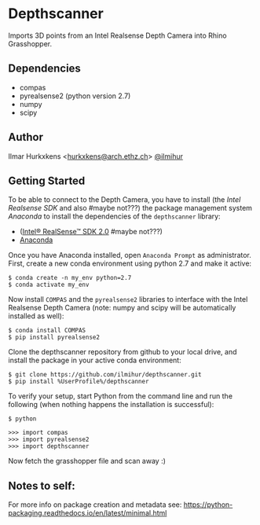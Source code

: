 # Depthscanner
Imports 3D points from an Intel Realsense Depth Camera into Rhino Grasshopper.

## Dependencies
- compas
- pyrealsense2 (python version 2.7)
- numpy
- scipy

## Author

Ilmar Hurkxkens <<hurkxkens@arch.ethz.ch>> [@ilmihur](https://github.com/ilmihur/)

## Getting Started

To be able to connect to the Depth Camera, you have to install (the *Intel Realsense SDK* and also #maybe not???) the package management system *Anaconda* to install the dependencies of the `depthscanner` library: 

- ([Intel® RealSense™ SDK 2.0](https://www.intelrealsense.com/developers/) #maybe not???)
- [Anaconda](https://www.anaconda.com/distribution/)

Once you have Anaconda installed, open `Anaconda Prompt` as administrator. First, create a new conda environment using python 2.7 and make it active: 

    $ conda create -n my_env python=2.7
    $ conda activate my_env
    
Now install `COMPAS` and the `pyrealsense2` libraries to interface with the Intel Realsense Depth Camera (note: numpy and scipy will be automatically installed as well): 

    $ conda install COMPAS
    $ pip install pyrealsense2
    
Clone the depthscanner repository from github to your local drive, and install the package in your active conda environment:
    
    $ git clone https://github.com/ilmihur/depthscanner.git  
    $ pip install %UserProfile%/depthscanner
    
To verify your setup, start Python from the command line and run the following (when nothing happens the installation is successful):

    $ python
    
    >>> import compas
    >>> import pyrealsense2
    >>> import depthscanner

Now fetch the grasshopper file and scan away :)


## Notes to self:
For more info on package creation and metadata see:
https://python-packaging.readthedocs.io/en/latest/minimal.html
